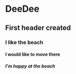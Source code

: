 # DeeDee
## First header created
### I like the beach
#### I would like to move there
##### I'm happy at the beach

